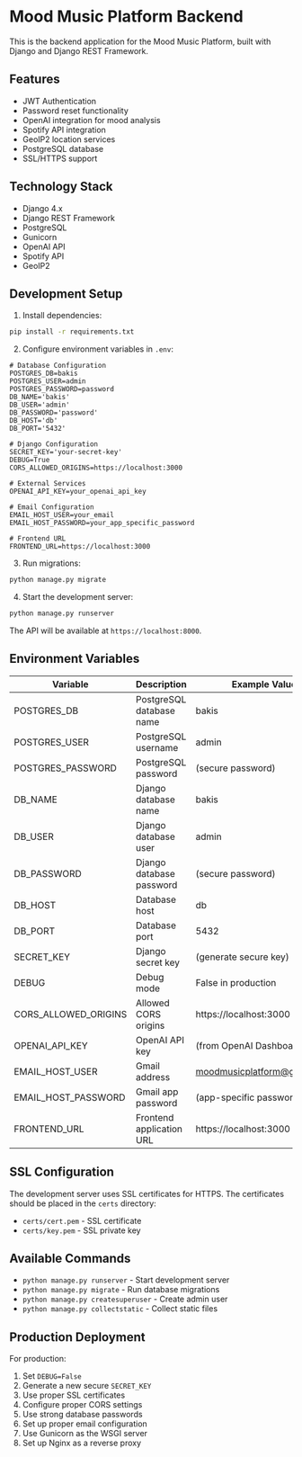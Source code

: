 # Mood Music Platform Backend

This is the backend application for the Mood Music Platform, built with Django and Django REST Framework.

## Features

- JWT Authentication
- Password reset functionality
- OpenAI integration for mood analysis
- Spotify API integration
- GeoIP2 location services
- PostgreSQL database
- SSL/HTTPS support

## Technology Stack

- Django 4.x
- Django REST Framework
- PostgreSQL
- Gunicorn
- OpenAI API
- Spotify API
- GeoIP2

## Development Setup

1. Install dependencies:
```bash
pip install -r requirements.txt
```

2. Configure environment variables in `.env`:
```env
# Database Configuration
POSTGRES_DB=bakis
POSTGRES_USER=admin
POSTGRES_PASSWORD=password
DB_NAME='bakis'
DB_USER='admin'
DB_PASSWORD='password'
DB_HOST='db'
DB_PORT='5432'

# Django Configuration
SECRET_KEY='your-secret-key'
DEBUG=True
CORS_ALLOWED_ORIGINS=https://localhost:3000

# External Services
OPENAI_API_KEY=your_openai_api_key

# Email Configuration
EMAIL_HOST_USER=your_email
EMAIL_HOST_PASSWORD=your_app_specific_password

# Frontend URL
FRONTEND_URL=https://localhost:3000
```

3. Run migrations:
```bash
python manage.py migrate
```

4. Start the development server:
```bash
python manage.py runserver
```

The API will be available at `https://localhost:8000`.

## Environment Variables

| Variable | Description | Example Value |
|----------|-------------|---------------|
| POSTGRES_DB | PostgreSQL database name | bakis |
| POSTGRES_USER | PostgreSQL username | admin |
| POSTGRES_PASSWORD | PostgreSQL password | (secure password) |
| DB_NAME | Django database name | bakis |
| DB_USER | Django database user | admin |
| DB_PASSWORD | Django database password | (secure password) |
| DB_HOST | Database host | db |
| DB_PORT | Database port | 5432 |
| SECRET_KEY | Django secret key | (generate secure key) |
| DEBUG | Debug mode | False in production |
| CORS_ALLOWED_ORIGINS | Allowed CORS origins | https://localhost:3000 |
| OPENAI_API_KEY | OpenAI API key | (from OpenAI Dashboard) |
| EMAIL_HOST_USER | Gmail address | moodmusicplatform@gmail.com |
| EMAIL_HOST_PASSWORD | Gmail app password | (app-specific password) |
| FRONTEND_URL | Frontend application URL | https://localhost:3000 |

## SSL Configuration

The development server uses SSL certificates for HTTPS. The certificates should be placed in the `certs` directory:
- `certs/cert.pem` - SSL certificate
- `certs/key.pem` - SSL private key

## Available Commands

- `python manage.py runserver` - Start development server
- `python manage.py migrate` - Run database migrations
- `python manage.py createsuperuser` - Create admin user
- `python manage.py collectstatic` - Collect static files

## Production Deployment

For production:
1. Set `DEBUG=False`
2. Generate a new secure `SECRET_KEY`
3. Use proper SSL certificates
4. Configure proper CORS settings
5. Use strong database passwords
6. Set up proper email configuration
7. Use Gunicorn as the WSGI server
8. Set up Nginx as a reverse proxy 
